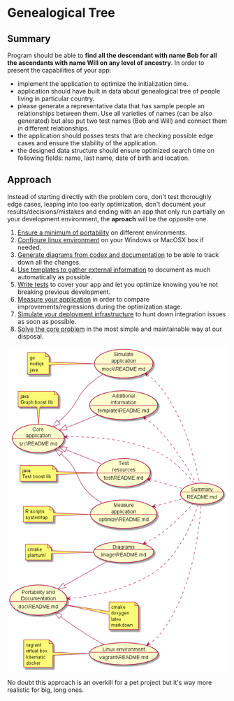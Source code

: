 # Genealogical Tree 

## Summary 

Program should be able to **find all the descendant with name Bob for all the ascendants with name Will on any level of ancestry**. In order to present the capabilities of your app:

- implement the application to optimize the initialization time.
- application should have built in data about genealogical tree of people living in particular country.
- please generate a representative data that has sample people an relationships between them. Use all varieties of names (can be also generated) but also put two test names (Bob and Will) and connect them in different relationships.
- the application should posses tests that are checking possible edge cases and ensure the stability of the application.
- the designed data structure should ensure optimized search time on following fields: name, last name, date of birth and location.

## Approach 

Instead of starting directly with the problem core, don't test thoroughly edge cases, leaping into too early optimization, don't document your results/decisions/mistakes and ending with an app that only run partially on your development environment, the **aproach** will be the opposite one. 

1. [Ensure a minimum of portability](doc/README.md) on different environments.
2. [Configure linux environment](vagrant/README.md) on your Windows or MacOSX box if needed.
3. [Generate diagrams from codex and documentation](image/README.md) to be able to track down all the changes.
4. [Use templates to gather external information](template/README.md) to document as much automatically as possible.
5. [Write tests](test/README.md) to cover your app and let you  optimize knowing you're not breaking previous development.
6. [Measure your application](optimize/README.md) in order to compare improvements/regressions during the optimization stage.
7. [Simulate your deployment infrastructure](mock/README.md) to hunt down integration issues as soon as possible.
8. [Solve the core problem](src/README.md) in the most simple and maintainable way at our disposal. 

![width=400px](image/approach.png)

<!---
@startuml approach.png
left to right direction
(Portability and\nDocumentation\n--\ndoc\README.md) as (Doc)
(Linux environment\n--\nvagrant\README.md) as (Vagrant)
(Diagrams\n--\nimage\README.md) as (Image)
(Additional\ninformation\n--\ntemplate\README.md) as (Template)
(Test\nresources\n--\ntest\README.md) as (Test)
(Summary\n--\nREADME.md) as (Summary)
(Measure\napplication\n--\noptimize\README.md) as (Measure) 
(Simulate\napplication\n--\nmock\README.md) as (Mock) 
(Core\napplication\n--\nsrc\README.md) as (Core)
(Doc) <.. (Summary)
(Vagrant) <.. (Summary)
(Template) <.. (Summary)
(Image) <.. (Summary)
(Test) <.. (Summary)
(Measure) <.. (Summary)
(Mock) <.. (Summary)
(Core) <.. (Summary)
(Doc) <|-- (Image)
(Doc) <|-- (Vagrant)
(Core) <|-- (Template)
(Core) <|-- (Test)
(Core) <|-- (Measure)
(Core) <|-- (Mock)
note right of (Doc): cmake\ndoxygen\nlatex\nmarkdown 
note left of (Vagrant): vagrant\nvirtual box\nkitematic\ndocker 
note left of (Image): cmake\nplantuml 
note left of (Measure): R scripts\nsystemtap 
note left of (Mock): go\nnodejs\njava 
note top of (Core): java\nGraph boost lib
note left of (Test): java\nTest boost lib
@enduml
--->

No doubt this approach is an overkill for a pet project but it's way more realistic for big, long ones. 
